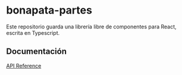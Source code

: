 # bonapata-partes

Este repositorio guarda una librería libre de componentes para React, escrita en Typescript.

## Documentación
[API Reference](/docs/index.md)